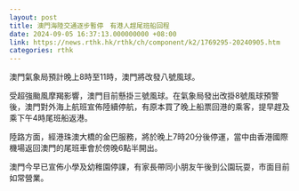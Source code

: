```yaml
---
layout: post
title: 澳門海陸交通逐步暫停　有港人趕尾班船回程
date: 2024-09-05 16:37:13.000000000 +08:00
link: https://news.rthk.hk/rthk/ch/component/k2/1769295-20240905.htm
categories: rthk
---
```


澳門氣象局預計晚上8時至11時，澳門將改發八號風球。

受超強颱風摩羯影響，澳門目前懸掛三號風球。在氣象局發出改掛8號風球預警後，澳門對外海上航班宣佈陸續停航，有原本買了晚上船票回港的乘客，提早趕及乘下午4時尾班船返港。

陸路方面，經港珠澳大橋的金巴服務，將於晚上7時20分後停運，當中由香港國際機場返回澳門的尾班車會於傍晚6點半開出。

澳門今早已宣佈小學及幼稚園停課，有家長帶同小朋友午後到公園玩耍，市面目前如常營業。
